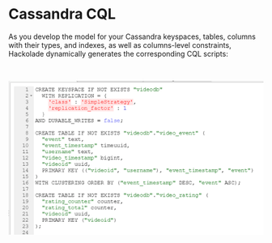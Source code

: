 # Cassandra CQL

As you develop the model for your Cassandra keyspaces, tables, columns with their types, and indexes, as well as columns-level constraints, Hackolade dynamically generates the corresponding CQL scripts:

&nbsp;

![Cassandra forward-engineering](<lib/Cassandra%20forward-engineering.png>)

